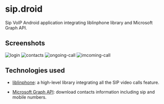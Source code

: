 # sip.droid

Sip VoIP Android application integrating liblinphone library and Microsoft Graph API.

## Screenshots

![login](http://i.imgur.com/IiUAWuQl.png)
![contacts](http://i.imgur.com/jC5LHi0l.png)
![ongoing-call](http://i.imgur.com/oQAdNdNl.png)
![imcoming-call](http://i.imgur.com/KLPZwjZl.png)

## Technologies used

- [liblinphone](http://www.linphone.org/technical-corner/liblinphone/overview): a high-level library integrating all the SIP video calls feature.

- [Microsoft Graph API](https://developer.microsoft.com/en-us/graph/): download contacts information including sip and mobile numbers.
